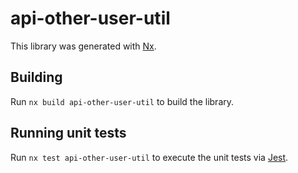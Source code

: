 # api-other-user-util

This library was generated with [Nx](https://nx.dev).

## Building

Run `nx build api-other-user-util` to build the library.

## Running unit tests

Run `nx test api-other-user-util` to execute the unit tests via [Jest](https://jestjs.io).
